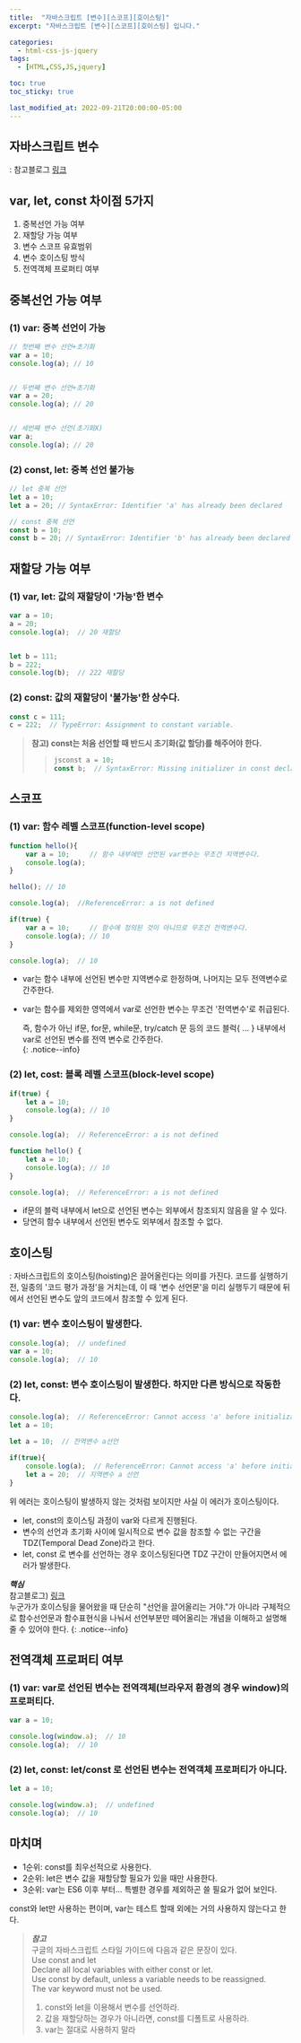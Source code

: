 ```yaml
---
title:  "자바스크립트 [변수][스코프][호이스팅]"
excerpt: "자바스크립트 [변수][스코프][호이스팅] 입니다."

categories:
  - html-css-js-jquery
tags:
  - [HTML,CSS,JS,jquery]

toc: true
toc_sticky: true

last_modified_at: 2022-09-21T20:00:00-05:00
---
```


## 자바스크립트 변수
: 참고블로그 [링크](https://curryyou.tistory.com/192)

## var, let, const 차이점 5가지
1. 중복선언 가능 여부
2. 재할당 가능 여부
3. 변수 스코프 유효범위
4. 변수 호이스팅 방식
5. 전역객체 프로퍼티 여부


## 중복선언 가능 여부
### (1) var: 중복 선언이 가능

```js
// 첫번째 변수 선언+초기화
var a = 10;
console.log(a); // 10


// 두번째 변수 선언+초기화
var a = 20;
console.log(a); // 20


// 세번째 변수 선언(초기화X)
var a;
console.log(a); // 20

```
  
### (2) const, let: 중복 선언 불가능

```js
// let 중복 선언
let a = 10;
let a = 20; // SyntaxError: Identifier 'a' has already been declared

// const 중복 선언
const b = 10;
const b = 20; // SyntaxError: Identifier 'b' has already been declared

```

## 재할당 가능 여부
### (1) var, let: 값의 재할당이 '가능'한 변수
```js
var a = 10;
a = 20;
console.log(a);  // 20 재할당


let b = 111;
b = 222;
console.log(b);  // 222 재할당

```

### (2) const: 값의 재할당이 '불가능'한 상수다.
```js
const c = 111;
c = 222;  // TypeError: Assignment to constant variable.

```

> **참고) const는 처음 선언할 때 반드시 초기화(값 할당)를 해주어야 한다.**
>
>> ```js
>> jsconst a = 10;  
>> const b;  // SyntaxError: Missing initializer in const declaration
>> 
>> ```


## 스코프
### (1) var: 함수 레벨 스코프(function-level scope)
```js
function hello(){
    var a = 10;     // 함수 내부에만 선언된 var변수는 무조건 지역변수다.
    console.log(a);
}

hello(); // 10

console.log(a);  //ReferenceError: a is not defined

```

```js
if(true) {
    var a = 10;     // 함수에 정의된 것이 아니므로 무조건 전역변수다.
    console.log(a); // 10
}

console.log(a);  // 10

```

- var는 함수 내부에 선언된 변수만 지역변수로 한정하며, 나머지는 모두 전역변수로 간주한다.
- var는 함수를 제외한 영역에서 var로 선언한 변수는 무조건 '전역변수'로 취급된다.

    즉, 함수가 아닌 if문, for문, while문, try/catch 문 등의 코드 블럭{ ... } 내부에서 var로 선언된 변수를 전역 변수로 간주한다.  
    {: .notice--info}

### (2) let, cost: 블록 레벨 스코프(block-level scope)

```js
if(true) {
    let a = 10;
    console.log(a); // 10
}

console.log(a);  // ReferenceError: a is not defined

```

```js
function hello() {
    let a = 10;
    console.log(a); // 10
}

console.log(a);  // ReferenceError: a is not defined

```
- if문의 블럭 내부에서 let으로 선언된 변수는 외부에서 참조되지 않음을 알 수 있다.
- 당연히 함수 내부에서 선언된 변수도 외부에서 참조할 수 없다.


## 호이스팅
: 자바스크립트의 호이스팅(hoisting)은 끌어올린다는 의미를 가진다. 코드를 실행하기 전, 일종의 '코드 평가 과정'을 거치는데, 이 때 '변수 선언문'을 미리 실행두기 때문에 뒤에서 선언된 변수도 앞의 코드에서 참조할 수 있게 된다.

### (1) var: 변수 호이스팅이 발생한다.

```js
console.log(a);  // undefined
var a = 10;
console.log(a);  // 10

```

### (2) let, const: 변수 호이스팅이 발생한다. 하지만 다른 방식으로 작동한다.

```js
console.log(a);  // ReferenceError: Cannot access 'a' before initialization
let a = 10;

```

```js
let a = 10;  // 전역변수 a선언

if(true){
    console.log(a);  // ReferenceError: Cannot access 'a' before initialization
    let a = 20;  // 지역변수 a 선언
}
```

위 에러는 호이스팅이 발생하지 않는 것처럼 보이지만 사실 이 에러가 호이스팅이다.  
- let, const의 호이스팅 과정이 var와 다르게 진행된다.
- 변수의 선언과 초기화 사이에 일시적으로 변수 값을 참조할 수 없는 구간을 TDZ(Temporal Dead Zone)라고 한다.
- let, const 로 변수를 선언하는 경우 호이스팅된다면 TDZ 구간이 만들어지면서 에러가 발생한다.

***핵심***  
참고블로그) [링크](https://kim6394.tistory.com/19)  
누군가가 호이스팅을 물어왔을 때 단순히 "선언을 끌어올리는 거야."가 아니라
구체적으로 함수선언문과 함수표현식을 나눠서 선언부분만 떼어올리는 개념을
이해하고 설명해줄 수 있어야 한다.
{: .notice--info}
  
## 전역객체 프로퍼티 여부
### (1) var: var로 선언된 변수는 전역객체(브라우저 환경의 경우 window)의 프로퍼티다.
```js
var a = 10;

console.log(window.a);  // 10
console.log(a);  // 10

```

### (2) let, const: let/const 로 선언된 변수는 전역객체 프로퍼티가 아니다.
```js
let a = 10;

console.log(window.a);  // undefined
console.log(a);  // 10

```

## 마치며

- 1순위: const를 최우선적으로 사용한다.
- 2순위: let은 변수 값을 재할당할 필요가 있을 때만 사용한다.
- 3순위: var는 ES6 이후 부터... 특별한 경우를 제외하곤 쓸 필요가 없어 보인다.

const와 let만 사용하는 편이며, var는 테스트 할때 외에는 거의 사용하지 않는다고 한다.  
  
> ***참고***  
> 구글의 자바스크립트 스타일 가이드에 다음과 같은 문장이 있다.  
> Use const and let  
> Declare all local variables with either const or let.  
> Use const by default, unless a variable needs to be reassigned.  
> The var keyword must not be used.  
>   
> 1. const와 let을 이용해서 변수를 선언하라.  
> 2. 값을 재할당하는 경우가 아니라면, const를 디폴트로 사용하라.  
> 3. var는 절대로 사용하지 말라  

